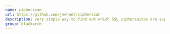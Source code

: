 ```yaml
---
name: cipherscan
url: https://github.com/jvehent/cipherscan
description: very simple way to find out which SSL ciphersuites are supported by a target. URL : https://github.com/jvehent/cipherscan Groups : blackarch blackarch-scanner blackarch-crypto
group: blackarch
---
```

